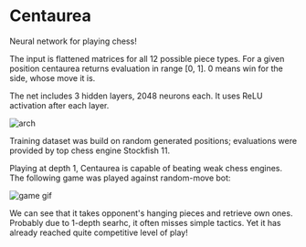 # Centaurea

Neural network for playing chess!

The input is flattened matrices for all 12 possible piece types. For a given position centaurea returns evaluation in range [0, 1]. 0 means win for the side, whose move it is.

The net includes 3 hidden layers, 2048 neurons each. It uses ReLU activation after each layer.

![arch](https://i.imgur.com/0plKaGJ.png)

Training dataset was build on random generated positions; evaluations were provided by top chess engine Stockfish 11.

Playing at depth 1, Centaurea is capable of beating weak chess engines. The following game was played against random-move bot:

![game gif](https://i.imgur.com/TOZB3zI.gif)

We can see that it takes opponent's hanging pieces and retrieve own ones. Probably due to 1-depth searhc, it often misses simple tactics. Yet it has already reached quite competitive level of play!
